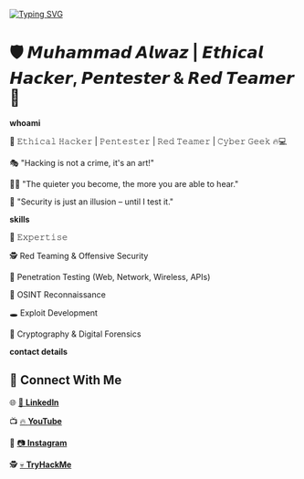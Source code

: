 [![Typing SVG](https://readme-typing-svg.demolab.com/?lines=First+line+of+text;Second+line+of+text)](https://git.io/typing-svg)

# 🛡️ 𝙈𝙪𝙝𝙖𝙢𝙢𝙖𝙙 𝘼𝙡𝙬𝙖𝙯 | 𝙀𝙩𝙝𝙞𝙘𝙖𝙡 𝙃𝙖𝙘𝙠𝙚𝙧, 𝙋𝙚𝙣𝙩𝙚𝙨𝙩𝙚𝙧 & 𝙍𝙚𝙙 𝙏𝙚𝙖𝙢𝙚𝙧 👾  

**whoami**

🔻 𝙴𝚝𝚑𝚒𝚌𝚊𝚕 𝙷𝚊𝚌𝚔𝚎𝚛 | 𝙿𝚎𝚗𝚝𝚎𝚜𝚝𝚎𝚛 | 𝚁𝚎𝚍 𝚃𝚎𝚊𝚖𝚎𝚛 | 𝙲𝚢𝚋𝚎𝚛 𝙶𝚎𝚎𝚔 🔥💻

🎭 "Hacking is not a crime, it's an art!"

🏴‍☠️ "The quieter you become, the more you are able to hear."

🚀 "Security is just an illusion – until I test it."

**skills**

📌 𝙴𝚡𝚙𝚎𝚛𝚝𝚒𝚜𝚎

🕵️ Red Teaming & Offensive Security

🚀 Penetration Testing (Web, Network, Wireless, APIs)

🎯 OSINT Reconnaissance

🕳️ Exploit Development

🔐 Cryptography & Digital Forensics

**contact details**

## 📌 Connect With Me  

🌐 [🔗 **LinkedIn**](https://www.linkedin.com/in/alta-bross-515193274/)  

📺 [🔥 **YouTube**](https://www.youtube.com/@AltaBross/)  

📸 [📷 **Instagram**](https://www.instagram.com/alta_bross/)  

🕵️ [💀 **TryHackMe**](https://tryhackme.com/r/p/altabross)  



